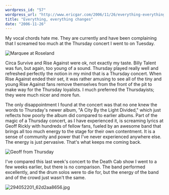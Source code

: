 ```yaml
---
wordpress_id: "57"
wordpress_url: "http://www.ericgar.com/2006/11/26/everything-everything-changes/"
title: "Everything, everything changes"
date: "2006-11-26"
---
```

My vocal chords hate me. They are currently and have been complaining that I screamed too much at the Thursday concert I went to on Tuesday. 

<img id="image55" src="http://www.ericgar.com/uploads/2006/11/304287959_42e8c8f290.jpg" alt="Marquee at Roseland" />

Circa Survive and Rise Against were ok, not exactly my taste. Billy Talent was fun, but again, too young of a sound. Thursday played really well and refreshed perfectly the notion in my mind that is a Thursday concert. When Rise Against ended their set, it was rather amusing to see all of the tiny and young Rise Against fans remove themselves from the front of the pit to make way for the Thursday loyalists. I much preferred the Thursdayists; they were much nicer and more fun. 

The only disappointment I found at the concert was that no one knew the words to Thursday's newer album, "A City By the Light Divided," which just reflects how poorly the album did compared to earlier albums. Part of the magic of a Thursday concert, as I have experienced it, is screaming lyrics at Geoff Rickly with hundreds of fellow fans, fueled by an awesome band that brings all too much energy to the stage for their own contentment. It is a sense of community and power that I've never experienced anywhere else. The energy is just pervasive. That's what keeps me coming back.

<img id="image56" src="http://www.ericgar.com/uploads/2006/11/303312623_c45fbb567a.jpg" alt="Geoff from Thursday" />

I've compared this last week's concert to the Death Cab show I went to a few weeks earlier, but there is no comparison. The band performed excellently, and the drum solos were to die for, but the energy of the band and of the crowd just wasn't the same. 

<img id="image58" src="http://www.ericgar.com/uploads/2006/11/294052201_62d2aa8656.jpg" alt="294052201_62d2aa8656.jpg" />
